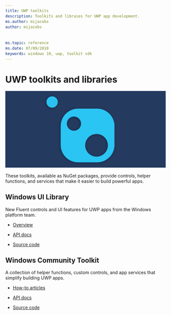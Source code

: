 ```yaml
---
title: UWP toolkits
description: Toolkits and libraies for UWP app development. 
ms.author: mijacobs
author: mijacobs


ms.topic: reference
ms.date: 07/09/2018
keywords: windows 10, uwp, toolkit sdk
---
```


# UWP toolkits and libraries

![](images/toolkits-banner.png)

These toolkits, available as NuGet packages, provide controls, helper functions, and services that make it easier to build powerful apps. 

## Windows UI Library 
New Fluent controls and UI features for UWP apps from the Windows platform team.

* [Overview](winui/index.md)

* [API docs](https://docs.microsoft.com/uwp/api/overview/winui/)

* [Source code](https://aka.ms/winui)

## Windows Community Toolkit 
A collection of helper functions, custom controls, and app services that simplify building UWP apps. 

* [How-to articles](https://docs.microsoft.com/windows/uwpcommunitytoolkit/)

* [API docs](https://docs.microsoft.com/dotnet/api/?term=microsoft.toolkit)  

* [Source code](https://aka.ms/uwptoolkit)

<!-- 
* **Windows Community Toolkit**<br/>*NuGet package, Microsoft* 

    A collection of helper functions, custom controls, and app services that simplifies and demonstrates common developer tasks building UWP apps for Windows 10.

    [How-to articles](https://docs.microsoft.com/windows/uwpcommunitytoolkit/)

    [API docs](https://docs.microsoft.com/en-us/dotnet/api/?view=uwp-toolkit-dotnet)   

    [Source code](https://aka.ms/uwptoolkit)

* **Windows UI library**<br/>*NuGet package, Microsoft*

    High-quality controls and special effects for UWP apps from the Windows platform team. -->
